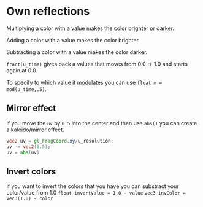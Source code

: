 # Own reflections
Multiplying a color with a value makes the color brighter or darker.

Adding a color with a value makes the color brighter.

Subtracting a color with a value makes the color darker.

`fract(u_time)` gives back a values that moves from 0.0 -> 1.0 and starts again at 0.0

To specify to which value it modulates you can use
`float m = mod(u_time,.5)`.

## Mirror effect
If you move the `uv` by `0.5` into the center and then use `abs()` you can create a kaleido/mirror effect.
```glsl
vec2 uv = gl_FragCoord.xy/u_resolution;
uv -= vec2(0.5);
uv = abs(uv)
```

## Invert colors
If you want to invert the colors that you have you can substract your color/value from 1.0
`float invertValue = 1.0 - value`
`vec3 invColor = vec3(1.0) - color`
